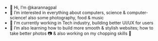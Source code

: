 - 👋 Hi, I’m @karannagpal
- 👀 I’m interested in everything about computers, science & computer-science! also some photography, food & music
- 💼 I'm currently working in Tech industry, building better UI/UX for users
- 🌱 I’m also learning how to build more smooth & stylish websites; how to take better photos 📷 & also working on my chopping skills 🔪

<!---
karannagpal/karannagpal is a ✨ special ✨ repository because its `README.md` (this file) appears on your GitHub profile.
You can click the Preview link to take a look at your changes.
--->
